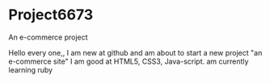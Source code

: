 # Project6673
An e-commerce  project 

Hello every one,,  I am new at github and am about to start a new project "an e-commerce site"
I am good at HTML5, CSS3, Java-script.  am currently learning ruby
